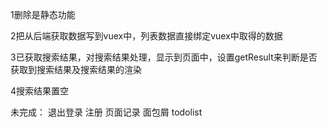 1删除是静态功能

2把从后端获取数据写到vuex中，列表数据直接绑定vuex中取得的数据

3已获取搜索结果，对搜索结果处理，显示到页面中，设置getResult来判断是否获取到搜索结果及搜索结果的渲染

4搜索结果置空



未完成：
    退出登录
    注册
    页面记录
    面包屑
    todolist